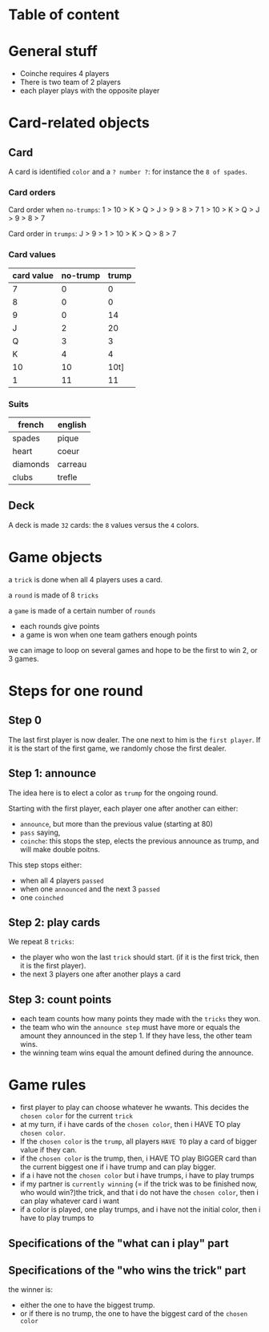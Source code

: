# Table of content

# General stuff
- Coinche requires 4 players
- There is two team of 2 players
- each player plays with the opposite player

# Card-related objects

## Card
A card is identified `color` and a `? number ?`: for instance the `8 of spades`.

### Card orders
Card order when  `no-trumps`:
1 > 10 > K > Q > J > 9 > 8 > 7
1 > 10 > K > Q > J > 9 > 8 > 7

Card order in `trumps`:
J > 9 > 1 > 10 > K > Q > 8 > 7

### Card values
|card value|no-trump|trump|
|---|---|---|
|7|0|0|
|8|0|0|
|9|0|14|
|J|2|20|
|Q|3|3|
|K|4|4|
|10|10|10t]|
|1|11|11|

### Suits
|french|english
|---|---|
|spades|pique|
|heart|coeur|
|diamonds|carreau|
|clubs|trefle|

## Deck
A deck is made `32` cards: the `8` values versus the `4` colors.

# Game objects


a `trick` is done when all 4 players uses a card.

a `round` is made of 8 `tricks`

a `game` is made of a certain number of `rounds`
- each rounds give points
- a game is won when one team gathers enough points

we can image to loop on several games and hope to be the first to win 2, or 3 games.

# Steps for one round
## Step 0
The last first player is now dealer. The one next to him is the `first player`.
If it is the start of the first game, we randomly chose the first dealer.

## Step 1: announce
The idea here is to elect a color as `trump` for the ongoing round.

Starting with the first player, each player one after another can either:
- `announce`, but more than the previous value (starting at 80)
- `pass` saying,
- `coinche`: this stops the step, elects the previous announce as trump, and will make double poitns.

This step stops either:
- when all 4 players `passed`
- when one `announced` and the next 3 `passed`
- one `coinched`

## Step 2: play cards
We repeat 8 `tricks`:
- the player who won the last `trick` should start. (if it is the first trick, then it is the first player).
- the next 3 players one after another plays a card

## Step 3: count points
- each team counts how many points they made with the `tricks` they won.
- the team who win the `announce step` must have more or equals the amount they announced in the step 1. If they have less, the other team wins.
- the winning team wins equal the amount defined during the announce.

# Game rules
- first player to play can choose whatever he wwants. This decides the `chosen color` for the current `trick`
- at my turn, if i have cards of the `chosen color`, then i HAVE TO play `chosen color`.
- If the `chosen color` is the `trump`, all players `HAVE TO` play a card of bigger value if they can.
- if the `chosen color` is the trump, then, i HAVE TO play BIGGER card than the current biggest one if i have trump and can play bigger.
- if a i have not the `chosen color` but i have trumps, i have to play trumps
- if my partner is `currently winning` (= if the trick was to be finished now, who would win?)the trick, and that i do not have the `chosen color`, then i can play whatever card i want
- if a color is played, one play trumps, and i have not the initial color, then i have to play trumps to
## Specifications of the "what can i play" part

## Specifications of the "who wins the trick" part
the winner is:
- either the one to have the biggest trump.
- or if there is no trump, the one to have the biggest card of the `chosen color`
